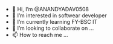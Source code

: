 - 👋 Hi, I’m @ANANDYADAV0508
- 👀 I’m interested in softwear developer
- 🌱 I’m currently learning FY-BSC IT
- 💞️ I’m looking to collaborate on ...
- 📫 How to reach me ...

<!---
ANANDYADAV0508/ANANDYADAV0508 is a ✨ special ✨ repository because its `README.md` (this file) appears on your GitHub profile.
You can click the Preview link to take a look at your changes.
--->
